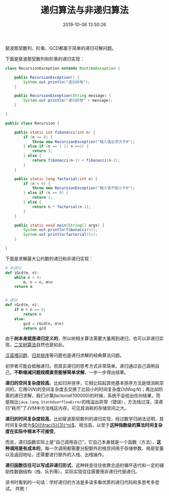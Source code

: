 ﻿---
title: 递归算法与非递归算法
date: 2019-10-06 13:50:26
summary: 本文浅析递归算法与非递归算法。
tags:
- 算法
categories:
- 算法分析与设计
---

斐波那契数列、阶乘、GCD都属于简单的递归可解问题。

下面是斐波那契数列和阶乘的递归实现：

```java
class RecursionException extends RuntimeException {

    public RecursionException() {
        System.out.println("递归异常");
    }

    public RecursionException(String message) {
        System.out.println("递归异常" + message);
    }

}

public class Recursion {

    public static int fibonacci(int n) {
        if (n <= 0) {
            throw new RecursionException("输入值必须大于0");
        } else if (n == 1 || n ==2) {
            return 1;
        } else {
            return fibonacci(n-1) + fibonacci(n-2);
        }
    }

    public static long factorial(int n) {
        if (n < 0) {
            throw new RecursionException("输入值不能小于0");
        } else if (n == 0) {
            return 1;
        } else {
            return n * factorial(n-1);
        }
    }

    public static void main(String[] args) {
        System.out.println(fibonacci(5));
        System.out.println(factorial(5));
    }

}
```

下面是求解最大公约数的递归和非递归实现：

```python
# 非递归
def iGcd(m, n):
    while n > 0:
        m, n = n, m%n
    return m


# 递归
def rGcd(m, n):
    if m % n == 0:
        return n
    else:
        gcd = rGcd(n, m%n)
        return gcd
```

由于**树本身就是递归定义的**，所以树相关算法需要大量用到递归，也可以非递归实现，[二叉树算法](https://blog.csdn.net/weixin_43896318/article/details/101633969)自然也是如此。

[汉诺塔问题](https://blog.csdn.net/weixin_43896318/article/details/102156167)、[归并排序](https://blog.csdn.net/weixin_43896318/article/details/98208593)等问题也是递归求解的经典算法问题。

初学者可能会抵触递归，但其实递归的思考方式非常简单。递归通过自己调用自己，**不断缩减问题规模直至能够简单求解**，一步一步得出结果。

**递归的空间复杂度较高**。比如归并排序，它相比较起其他基本排序方法是很消耗空间的，它用$O(N)$的空间复杂度去交换了比较小的时间复杂度$O(N\log{N})$；再比如阶乘的递归求解，我们计算$factorial(100000)$的时候，系统不会给出任何结果，而是抛出`java.lang.StackOverflowError`的栈溢出异常（错误），方法栈过深，深递归“耗尽”了JVM中方法栈区内存，可见其消耗的存储空间之大。

**递归的时间复杂度较高**。比如斐波那契数列的递归实现，经过数学归纳法证明，其时间复杂度为[$O((\frac{5}{3})^n)$](https://blankspace.blog.csdn.net/article/details/101903721)，相当高，以至于**这种指数级的算法时间复杂度在实际中根本不可接受**。

而且，递归函数实际上是“自己调用自己”，它自己本身就是一个函数（方法），**这种调用是有成本的**，每一次调用都需要分配额外的栈空间用于存储参数、局部变量以及返回地址，还需要进行额外的入栈、出栈操作。

**递归函数往往可以写成非递归形式**，这种转变往往依靠合适的循环迭代和一定的辅助性数据结构（栈、队列等）。实际实现往往需要用非递归代替递归。

读书时看到的一句话：学好递归的方法是多读多看优质的递归代码和多思考多尝试。
共勉！
